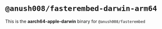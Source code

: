 # `@anush008/fasterembed-darwin-arm64`

This is the **aarch64-apple-darwin** binary for `@anush008/fasterembed`
